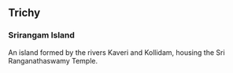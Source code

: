 ## Trichy 
 ### Srirangam Island 
 An island formed by the rivers Kaveri and Kollidam, housing the Sri Ranganathaswamy Temple.